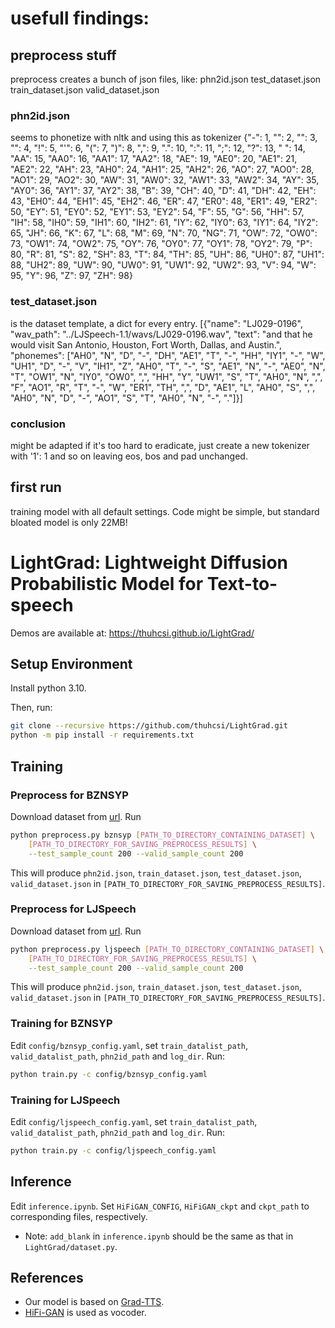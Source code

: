 # usefull findings:
## preprocess stuff
preprocess creates a bunch of json files, like: 
phn2id.json  test_dataset.json  train_dataset.json  valid_dataset.json
### phn2id.json  
seems to phonetize with nltk and using this as tokenizer
{"-": 1, "<blank>": 2, "<bos>": 3, "<eos>": 4, "!": 5, "'": 6, "(": 7, ")": 8, ",": 9, ".": 10, ":": 11, ";": 12, "?": 13, " ": 14, "AA": 15, "AA0": 16, "AA1": 17, "AA2": 18, "AE": 19, "AE0": 20, "AE1": 21, "AE2": 22, "AH": 23, "AH0": 24, "AH1": 25, "AH2": 26, "AO": 27, "AO0": 28, "AO1": 29, "AO2": 30, "AW": 31, "AW0": 32, "AW1": 33, "AW2": 34, "AY": 35, "AY0": 36, "AY1": 37, "AY2": 38, "B": 39, "CH": 40, "D": 41, "DH": 42, "EH": 43, "EH0": 44, "EH1": 45, "EH2": 46, "ER": 47, "ER0": 48, "ER1": 49, "ER2": 50, "EY": 51, "EY0": 52, "EY1": 53, "EY2": 54, "F": 55, "G": 56, "HH": 57, "IH": 58, "IH0": 59, "IH1": 60, "IH2": 61, "IY": 62, "IY0": 63, "IY1": 64, "IY2": 65, "JH": 66, "K": 67, "L": 68, "M": 69, "N": 70, "NG": 71, "OW": 72, "OW0": 73, "OW1": 74, "OW2": 75, "OY": 76, "OY0": 77, "OY1": 78, "OY2": 79, "P": 80, "R": 81, "S": 82, "SH": 83, "T": 84, "TH": 85, "UH": 86, "UH0": 87, "UH1": 88, "UH2": 89, "UW": 90, "UW0": 91, "UW1": 92, "UW2": 93, "V": 94, "W": 95, "Y": 96, "Z": 97, "ZH": 98}
### test_dataset.json  
is the dataset template, a dict for every entry.
[{"name": "LJ029-0196", "wav_path": "../LJSpeech-1.1/wavs/LJ029-0196.wav", "text": "and that he would visit San Antonio, Houston, Fort Worth, Dallas, and Austin.", "phonemes": ["AH0", "N", "D", "-", "DH", "AE1", "T", "-", "HH", "IY1", "-", "W", "UH1", "D", "-", "V", "IH1", "Z", "AH0", "T", "-", "S", "AE1", "N", "-", "AE0", "N", "T", "OW1", "N", "IY0", "OW0", ",", "HH", "Y", "UW1", "S", "T", "AH0", "N", ",", "F", "AO1", "R", "T", "-", "W", "ER1", "TH", ",", "D", "AE1", "L", "AH0", "S", ",", "AH0", "N", "D", "-", "AO1", "S", "T", "AH0", "N", "-", "."]}]
### conclusion
might be adapted if it's too hard to eradicate, just create a new tokenizer with '1': 1 and so on leaving eos, bos and pad unchanged.
## first run
training model with all default settings. Code might be simple, but standard bloated model is only 22MB!
# LightGrad: Lightweight Diffusion Probabilistic Model for Text-to-speech
Demos are available at: https://thuhcsi.github.io/LightGrad/

## Setup Environment

Install python 3.10.

Then, run:
```bash
git clone --recursive https://github.com/thuhcsi/LightGrad.git
python -m pip install -r requirements.txt
```

## Training
### Preprocess for BZNSYP

Download dataset from [url](https://www.data-baker.com/data/index/TNtts).
Run
```bash
python preprocess.py bznsyp [PATH_TO_DIRECTORY_CONTAINING_DATASET] \
    [PATH_TO_DIRECTORY_FOR_SAVING_PREPROCESS_RESULTS] \
    --test_sample_count 200 --valid_sample_count 200
```
This will produce `phn2id.json`, `train_dataset.json`, `test_dataset.json`, `valid_dataset.json` in `[PATH_TO_DIRECTORY_FOR_SAVING_PREPROCESS_RESULTS]`.

### Preprocess for LJSpeech

Download dataset from [url](https://keithito.com/LJ-Speech-Dataset/).
Run
```bash
python preprocess.py ljspeech [PATH_TO_DIRECTORY_CONTAINING_DATASET] \
    [PATH_TO_DIRECTORY_FOR_SAVING_PREPROCESS_RESULTS] \
    --test_sample_count 200 --valid_sample_count 200
```
This will produce `phn2id.json`, `train_dataset.json`, `test_dataset.json`, `valid_dataset.json` in `[PATH_TO_DIRECTORY_FOR_SAVING_PREPROCESS_RESULTS]`.

### Training for BZNSYP

Edit `config/bznsyp_config.yaml`, set `train_datalist_path`, `valid_datalist_path`, `phn2id_path` and `log_dir`.
Run:
```bash
python train.py -c config/bznsyp_config.yaml
```

### Training for LJSpeech

Edit `config/ljspeech_config.yaml`, set `train_datalist_path`, `valid_datalist_path`, `phn2id_path` and `log_dir`.
Run:
```bash
python train.py -c config/ljspeech_config.yaml
```

## Inference

Edit `inference.ipynb`.
Set `HiFiGAN_CONFIG`, `HiFiGAN_ckpt` and `ckpt_path` to corresponding files, respectively.

* Note: `add_blank` in `inference.ipynb` should be the same as that in `LightGrad/dataset.py`.

## References

* Our model is based on [Grad-TTS](https://github.com/huawei-noah/Speech-Backbones).
* [HiFi-GAN](https://github.com/jik876/hifi-gan) is used as vocoder.
